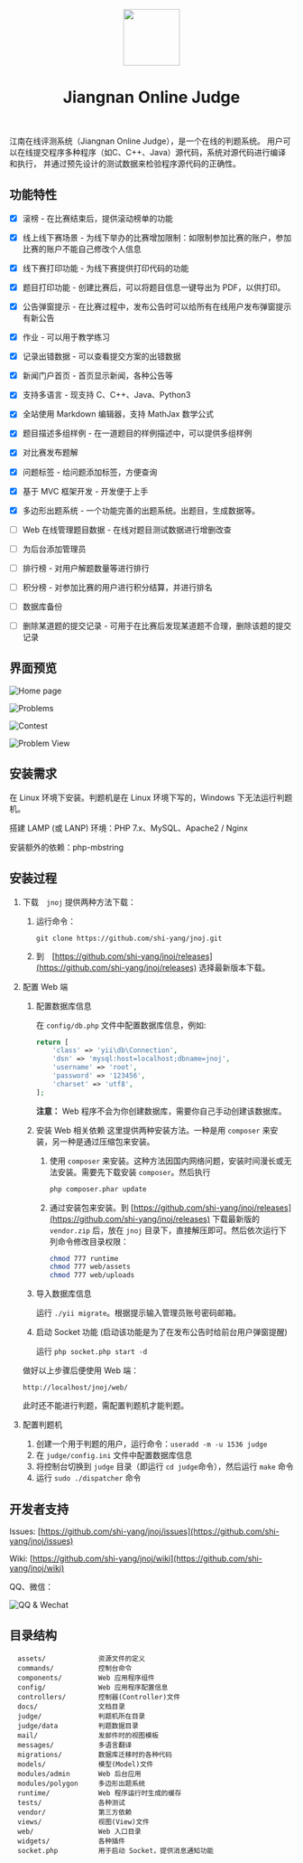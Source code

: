 <p align="center">
    <a href="https://www.jnoj.org" target="_blank">
        <img src="docs/favicon.ico" height="100px">
    </a>
    <h1 align="center">Jiangnan Online Judge</h1>
    <br>
</p>

江南在线评测系统（Jiangnan Online Judge），是一个在线的判题系统。
用户可以在线提交程序多种程序（如C、C++、Java）源代码，系统对源代码进行编译和执行， 并通过预先设计的测试数据来检验程序源代码的正确性。

功能特性
----------

- [x] 滚榜 - 在比赛结束后，提供滚动榜单的功能
- [x] 线上线下赛场景 - 为线下举办的比赛增加限制：如限制参加比赛的账户，参加比赛的账户不能自己修改个人信息
- [x] 线下赛打印功能 - 为线下赛提供打印代码的功能
- [x] 题目打印功能 - 创建比赛后，可以将题目信息一键导出为 PDF，以供打印。
- [x] 公告弹窗提示 - 在比赛过程中，发布公告时可以给所有在线用户发布弹窗提示有新公告
- [x] 作业 - 可以用于教学练习
- [x] 记录出错数据 - 可以查看提交方案的出错数据
- [x] 新闻门户首页 - 首页显示新闻，各种公告等
- [x] 支持多语言 - 现支持 C、C++、Java、Python3
- [x] 全站使用 Markdown 编辑器，支持 MathJax 数学公式
- [x] 题目描述多组样例 - 在一道题目的样例描述中，可以提供多组样例
- [x] 对比赛发布题解
- [x] 问题标签 - 给问题添加标签，方便查询
- [x] 基于 MVC 框架开发 - 开发便于上手
- [x] 多边形出题系统 - 一个功能完善的出题系统。出题目，生成数据等。
- [ ] Web 在线管理题目数据 - 在线对题目测试数据进行增删改查
- [ ] 为后台添加管理员
- [ ] 排行榜 - 对用户解题数量等进行排行
- [ ] 积分榜 - 对参加比赛的用户进行积分结算，并进行排名
- [ ] 数据库备份
- [ ] 删除某道题的提交记录 - 可用于在比赛后发现某道题不合理，删除该题的提交记录


界面预览
---------
![Home page](docs/images/index.png)

![Problems](docs/images/problems.png)

![Contest](docs/images/contest_rank.png)

![Problem View](docs/images/problem_view.png)

安装需求
------------

在 Linux 环境下安装。判题机是在 Linux 环境下写的，Windows 下无法运行判题机。

搭建 LAMP (或 LANP) 环境：PHP 7.x、MySQL、Apache2 / Nginx

安装额外的依赖：php-mbstring

安装过程
------------
1. 下载　`jnoj`
    提供两种方法下载：
    1. 运行命令：
        ~~~
        git clone https://github.com/shi-yang/jnoj.git
        ~~~
    2. 到　[https://github.com/shi-yang/jnoj/releases](https://github.com/shi-yang/jnoj/releases) 选择最新版本下载。

2. 配置 Web 端
    1. 配置数据库信息
    
        在 `config/db.php` 文件中配置数据库信息，例如:
        
        ```php
        return [
            'class' => 'yii\db\Connection',
            'dsn' => 'mysql:host=localhost;dbname=jnoj',
            'username' => 'root',
            'password' => '123456',
            'charset' => 'utf8',
        ];
        ```
        
        **注意：** Web 程序不会为你创建数据库，需要你自己手动创建该数据库。
        
    2. 安装 Web 相关依赖
        这里提供两种安装方法。一种是用 `composer` 来安装，另一种是通过压缩包来安装。
        1. 使用 `composer` 来安装。这种方法因国内网络问题，安装时间漫长或无法安装。需要先下载安装 `composer`。然后执行
        
            ```bash
            php composer.phar update
            ```
        2. 通过安装包来安装。到 [https://github.com/shi-yang/jnoj/releases](https://github.com/shi-yang/jnoj/releases)
        下载最新版的 `vendor.zip` 后，放在 `jnoj` 目录下，直接解压即可。然后依次运行下列命令修改目录权限：
            ```bash
            chmod 777 runtime
            chmod 777 web/assets
            chmod 777 web/uploads
            ```
        
    3. 导入数据库信息
        
        运行 `./yii migrate`。根据提示输入管理员账号密码邮箱。

    4. 启动 Socket 功能 (启动该功能是为了在发布公告时给前台用户弹窗提醒)
    
        运行 `php socket.php start -d`
    
    做好以上步骤后便使用 Web 端：
    
    ~~~
    http://localhost/jnoj/web/
    ~~~
    
    此时还不能进行判题，需配置判题机才能判题。
    
3. 配置判题机
    1. 创建一个用于判题的用户，运行命令：`useradd -m -u 1536 judge`
    2. 在 `judge/config.ini` 文件中配置数据库信息
    3. 将控制台切换到 `judge` 目录（即运行 `cd judge`命令），然后运行 `make` 命令
    4. 运行 `sudo ./dispatcher` 命令


开发者支持
---------
Issues: [https://github.com/shi-yang/jnoj/issues](https://github.com/shi-yang/jnoj/issues)

Wiki: [https://github.com/shi-yang/jnoj/wiki](https://github.com/shi-yang/jnoj/wiki)

QQ、微信：

![QQ & Wechat](docs/images/contact.png)

目录结构
----------

      assets/             资源文件的定义
      commands/           控制台命令
      components/         Web 应用程序组件
      config/             Web 应用程序配置信息
      controllers/        控制器(Controller)文件
      docs/               文档目录
      judge/              判题机所在目录
      judge/data          判题数据目录
      mail/               发邮件时的视图模板
      messages/           多语言翻译
      migrations/         数据库迁移时的各种代码
      models/             模型(Model)文件
      modules/admin       Web 后台应用
      modules/polygon     多边形出题系统
      runtime/            Web 程序运行时生成的缓存
      tests/              各种测试
      vendor/             第三方依赖
      views/              视图(View)文件
      web/                Web 入口目录
      widgets/            各种插件
      socket.php          用于启动 Socket，提供消息通知功能
